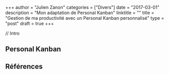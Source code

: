 +++
author = "Julien Zanon"
categories = ["Divers"]
date = "2017-03-01"
description = "Mon adaptation de Personal Kanban"
linktitle = ""
title = "Gestion de ma productivité avec un Personal Kanban personnalisé"
type = "post"
draft = true
+++

// Intro

## Personal Kanban 




 
## Références






